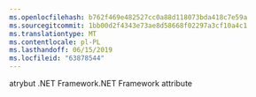 ```yaml
---
ms.openlocfilehash: b762f469e482527cc0a88d118073bda418c7e59a
ms.sourcegitcommit: 1bb00d2f4343e73ae8d58668f02297a3cf10a4c1
ms.translationtype: MT
ms.contentlocale: pl-PL
ms.lasthandoff: 06/15/2019
ms.locfileid: "63878544"
---
```

<span data-ttu-id="b42e4-101">atrybut .NET Framework</span><span class="sxs-lookup"><span data-stu-id="b42e4-101">.NET Framework attribute</span></span>